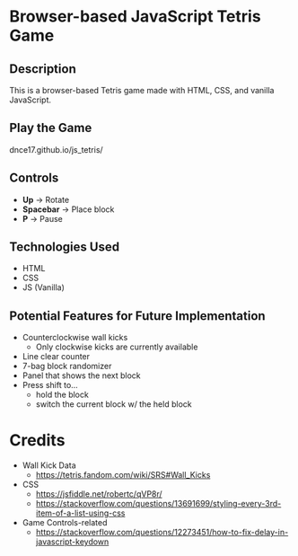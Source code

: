 # Browser-based JavaScript Tetris Game

## Description
This is a browser-based Tetris game made with HTML, CSS, and vanilla JavaScript.

## Play the Game
dnce17.github.io/js_tetris/

## Controls
* **Up** → Rotate
* **Spacebar** → Place block
* **P** → Pause

## Technologies Used 
* HTML
* CSS
* JS (Vanilla)

## Potential Features for Future Implementation
* Counterclockwise wall kicks
    * Only clockwise kicks are currently available 
* Line clear counter
* 7-bag block randomizer
* Panel that shows the next block
* Press shift to...
    * hold the block
    * switch the current block w/ the held block

# Credits
* Wall Kick Data
    * https://tetris.fandom.com/wiki/SRS#Wall_Kicks
* CSS 
    * https://jsfiddle.net/robertc/qVP8r/ 
    * https://stackoverflow.com/questions/13691699/styling-every-3rd-item-of-a-list-using-css
* Game Controls-related 
    * https://stackoverflow.com/questions/12273451/how-to-fix-delay-in-javascript-keydown